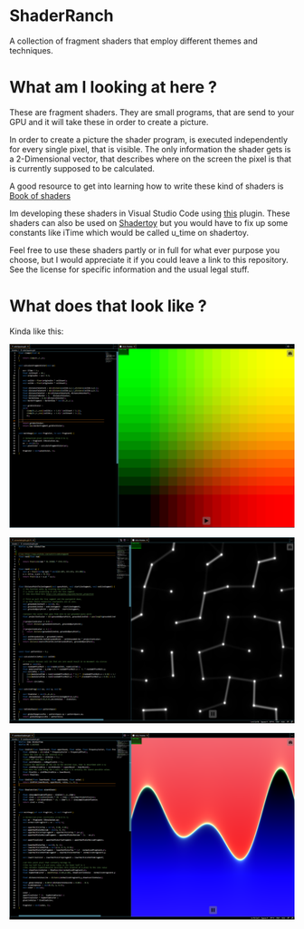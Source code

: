 # ShaderRanch
A collection of fragment shaders that employ different themes and techniques.

# What am I looking at here ?
These are fragment shaders. They are small programs, that are send to your GPU and it will take these
in order to create a picture. 

In order to create a picture the shader program, is executed independently for every single pixel, that is visible. The only information the shader gets is a 2-Dimensional vector, that describes where on the screen the pixel is that is currently supposed to be calculated.

A good resource to get into learning how to write these kind of shaders is [Book of shaders](https://thebookofshaders.com/)

Im developing these shaders in Visual Studio Code using [this](https://marketplace.visualstudio.com/items?itemName=stevensona.shader-toy) plugin. These shaders can also be used on [Shadertoy](https://www.shadertoy.com/) but you would have to fix up some constants like iTime which would be called u_time on shadertoy.

Feel free to use these shaders partly or in full for what ever purpose you choose, but I would appreciate it if you could leave a link to this repository. See the license for specific information and the usual legal stuff.

# What does that look like ?

Kinda like this: 

![Pic1](/samplePics/coloredRects.png)

![Pic1](/samplePics/linkedLights.png)

![Pic1](/samplePics/shaderWave.png)
